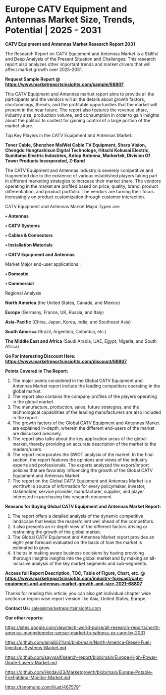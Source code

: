 # Europe CATV Equipment and Antennas Market Size, Trends, Potential | 2025 - 2031

<strong>CATV Equipment and Antennas Market Research Report 2031</strong>

The Research Report on CATV Equipment and Antennas Market is a Skillful and Deep Analysis of the Present Situation and Challenges. This research report also analyzes other important trends and market drivers that will affect market growth over 2025-2031.

<strong>Request Sample Report @ <a href=https://www.marketreportsinsights.com/sample/68807>https://www.marketreportsinsights.com/sample/68807</a></strong>

This CATV Equipment and Antennas market report aims to provide all the participants and the vendors will all the details about growth factors, shortcomings, threats, and the profitable opportunities that the market will present in the near future. The report also features the revenue share, industry size, production volume, and consumption in order to gain insights about the politics to contest for gaining control of a large portion of the market share.

Top Key Players in the CATV Equipment and Antennas Market:

<strong>Toner Cable, Shenzhen MaiWei Cable TV Equipment, Sharp Vision, Chengdu Hongtushixun Digital Technologe, Hitachi Kokusai Electric, Sumitomo Electric Industries, Antop Antenna, Markertek, Division Of Tower Products Incorporated, Z-Band</strong>

The CATV Equipment and Antennas Industry is severely competitive and fragmented due to the existence of various established players taking part in different marketing strategies to increase their market share. The vendors operating in the market are profiled based on price, quality, brand, product differentiation, and product portfolio. The vendors are turning their focus increasingly on product customization through customer interaction.

CATV Equipment and Antennas Market Major Types are:

<strong>• Antennas

• CATV Systems

• Cables & Connectors

• Installation Materials

• CATV Equipment and Antennas</strong>

Market Major end-user applications :

<strong>• Domestic

• Commercial</strong>

Regional Analysis

</u><strong><b>North America</b></strong> (the United States, Canada, and Mexico)

<strong><b>Europe </b></strong>(Germany, France, UK, Russia, and Italy)

<strong><b>Asia-Pacific</b></strong> (China, Japan, Korea, India, and Southeast Asia)

<strong><b>South America</b></strong> (Brazil, Argentina, Colombia, etc.)

<strong><b>The Middle East and Africa</b></strong> (Saudi Arabia, UAE, Egypt, Nigeria, and South Africa)

<strong>Go For Interesting Discount Here: <a href=https://www.marketreportsinsights.com/discount/68807>https://www.marketreportsinsights.com/discount/68807</a></strong>

<strong>Points Covered in The Report:</strong>
<ol>
  <li>The major points considered in the Global CATV Equipment and Antennas Market report include the leading competitors operating in the global market.</li>
  <li>The report also contains the company profiles of the players operating in the global market.</li>
  <li>The manufacture, production, sales, future strategies, and the technological capabilities of the leading manufacturers are also included in the report.</li>
  <li>The growth factors of the Global CATV Equipment and Antennas Market are explained in-depth, wherein the different end-users of the market are discussed precisely.</li>
  <li>The report also talks about the key application areas of the global market, thereby providing an accurate description of the market to the readers/users.</li>
  <li>The report incorporates the SWOT analysis of the market. In the final section, the report features the opinions and views of the industry experts and professionals. The experts analyzed the export/import policies that are favorably influencing the growth of the Global CATV Equipment and Antennas Market.</li>
  <li>The report on the Global CATV Equipment and Antennas Market is a worthwhile source of information for every policymaker, investor, stakeholder, service provider, manufacturer, supplier, and player interested in purchasing this research document.</li>
</ol>
<strong>Reasons for Buying Global CATV Equipment and Antennas Market Report:</strong>

<ol>
  <li>The report offers a detailed analysis of the dynamic competitive landscape that keeps the reader/client well ahead of the competitors.</li>
  <li>It also presents an in-depth view of the different factors driving or restraining the growth of the global market.</li>
  <li>The Global CATV Equipment and Antennas Market report provides an eight-year forecast evaluated on the basis of how the market is estimated to grow.</li>
  <li>It helps in making aware business decisions by having providing thorough insights insights into the global market and by making an all-inclusive analysis of the key market segments and sub-segments.</li>
</ol>
<strong>Access full Report Description, TOC, Table of Figure, Chart, etc. @ <a href=https://www.marketreportsinsights.com/industry-forecast/catv-equipment-and-antennas-market-growth-and-size-2021-68807>https://www.marketreportsinsights.com/industry-forecast/catv-equipment-and-antennas-market-growth-and-size-2021-68807</a></strong>


Thanks for reading this article; you can also get individual chapter wise section or region wise report version like Asia, United States, Europe.

<strong>Contact Us:</strong>
sales@marketreportsinsights.com

<strong>Our other reports:</strong>

<a href=https://sites.google.com/view/tech-world-pulse/all-research-reports/north-america-magnetometer-sensor-market-to-witness-xx-cagr-by-2031>https://sites.google.com/view/tech-world-pulse/all-research-reports/north-america-magnetometer-sensor-market-to-witness-xx-cagr-by-2031</a>

<a href=https://github.com/anjaliiii21/anj/blob/main/North-America-Diesel-Fuel-Injection-Systems-Market.md>https://github.com/anjaliiii21/anj/blob/main/North-America-Diesel-Fuel-Injection-Systems-Market.md</a>

<a href=https://github.com/sayysaif/search-report/blob/main/Europe-High-Power-Diode-Lasers-Market.md>https://github.com/sayysaif/search-report/blob/main/Europe-High-Power-Diode-Lasers-Market.md</a>

<a href=https://github.com/Hindavi23/Marketgrowth/blob/main/Europe-Potable-Firefighting-Monitor-Market.md>https://github.com/Hindavi23/Marketgrowth/blob/main/Europe-Potable-Firefighting-Monitor-Market.md</a>

<a href=https://tanomuno.com/illust/467579>https://tanomuno.com/illust/467579</a>"
